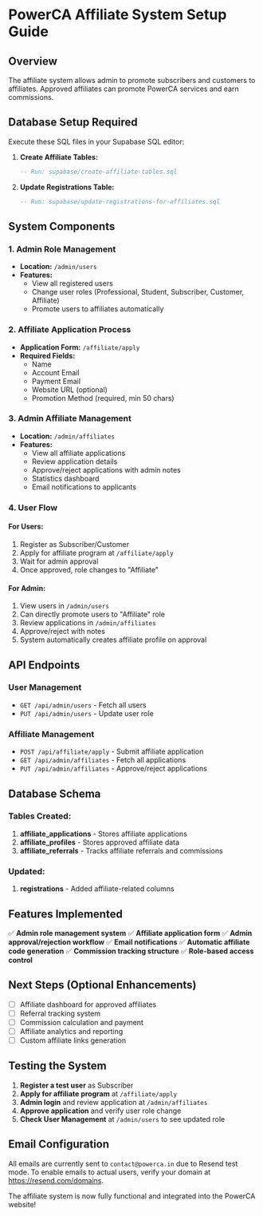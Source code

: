 # PowerCA Affiliate System Setup Guide

## Overview

The affiliate system allows admin to promote subscribers and customers to affiliates. Approved affiliates can promote PowerCA services and earn commissions.

## Database Setup Required

Execute these SQL files in your Supabase SQL editor:

1. **Create Affiliate Tables:**
   ```sql
   -- Run: supabase/create-affiliate-tables.sql
   ```

2. **Update Registrations Table:**
   ```sql
   -- Run: supabase/update-registrations-for-affiliates.sql
   ```

## System Components

### 1. Admin Role Management
- **Location:** `/admin/users`
- **Features:**
  - View all registered users
  - Change user roles (Professional, Student, Subscriber, Customer, Affiliate)
  - Promote users to affiliates automatically

### 2. Affiliate Application Process
- **Application Form:** `/affiliate/apply`
- **Required Fields:**
  - Name
  - Account Email
  - Payment Email
  - Website URL (optional)
  - Promotion Method (required, min 50 chars)

### 3. Admin Affiliate Management
- **Location:** `/admin/affiliates`
- **Features:**
  - View all affiliate applications
  - Review application details
  - Approve/reject applications with admin notes
  - Statistics dashboard
  - Email notifications to applicants

### 4. User Flow

#### For Users:
1. Register as Subscriber/Customer
2. Apply for affiliate program at `/affiliate/apply`
3. Wait for admin approval
4. Once approved, role changes to "Affiliate"

#### For Admin:
1. View users in `/admin/users`
2. Can directly promote users to "Affiliate" role
3. Review applications in `/admin/affiliates`
4. Approve/reject with notes
5. System automatically creates affiliate profile on approval

## API Endpoints

### User Management
- `GET /api/admin/users` - Fetch all users
- `PUT /api/admin/users` - Update user role

### Affiliate Management
- `POST /api/affiliate/apply` - Submit affiliate application
- `GET /api/admin/affiliates` - Fetch all applications
- `PUT /api/admin/affiliates` - Approve/reject applications

## Database Schema

### Tables Created:
1. **affiliate_applications** - Stores affiliate applications
2. **affiliate_profiles** - Stores approved affiliate data
3. **affiliate_referrals** - Tracks affiliate referrals and commissions

### Updated:
1. **registrations** - Added affiliate-related columns

## Features Implemented

✅ **Admin role management system**
✅ **Affiliate application form**
✅ **Admin approval/rejection workflow**
✅ **Email notifications**
✅ **Automatic affiliate code generation**
✅ **Commission tracking structure**
✅ **Role-based access control**

## Next Steps (Optional Enhancements)

- [ ] Affiliate dashboard for approved affiliates
- [ ] Referral tracking system
- [ ] Commission calculation and payment
- [ ] Affiliate analytics and reporting
- [ ] Custom affiliate links generation

## Testing the System

1. **Register a test user** as Subscriber
2. **Apply for affiliate program** at `/affiliate/apply`
3. **Admin login** and review application at `/admin/affiliates`
4. **Approve application** and verify user role change
5. **Check User Management** at `/admin/users` to see updated role

## Email Configuration

All emails are currently sent to `contact@powerca.in` due to Resend test mode. To enable emails to actual users, verify your domain at https://resend.com/domains.

The affiliate system is now fully functional and integrated into the PowerCA website!